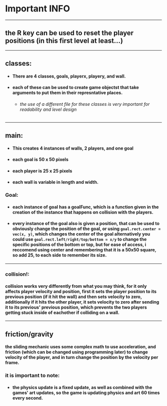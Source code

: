 # Important INFO
---
## the R key can be used to reset the player positions (in this first level at least...)
---
## classes: 
- ####  There are 4 classes, goals, playerx, playery, and wall.
- ####  each of these can be used to create game objectst that take arguments to put them in their represntative places.
    - ###### the use of a different file for these classes is very important for readability and level design
---
## main:
* #### This creates 4 instances of walls, 2 players, and one goal
* ####  each goal is 50 x 50 pixels
* ####  each player is 25 x 25 pixels
* ####  each wall is variable in length and width.
###  Goal:
+ #### each instance of goal has a goalFunc, which is a function given in the creation of the instance that happens on collision with the players.  
+ #### every instance of the goal also is given a position, that can be used to obviously change the position of the goal, or using ```goal.rect.center = vec(x, y)```, which changes the center of the goal alternatively you could use `goal.rect.left/right/top/bottom = x/y` to change the specific positions of the bottom or top, but for ease of access, i reccomend using center and remembering that it is a 50x50 square, so add 25, to each side to remember its size.
---
### collision!:
#### collision works very differently from what you may think, for it only affects player velocity and position, first it sets the player position to its previous position (if it hit the wall) and then sets velocity to zero, additionally if it hits the other player, it sets velocity to zero after sending it to its previous' previous position, which prevents the two players getting stuck inside of eachother if colliding on a wall.
---
## friction/gravity
#### the sliding mechanic uses some complex math to use acceleration, and friction (which can be changed using programming later) to change velocity of the player, and in turn change the position by the velocity per frame.
### it is important to note:
+ #### the physics update is a fixed update, as well as combined with the games' art updates, so the game is updating physics and art 60 times every second. 